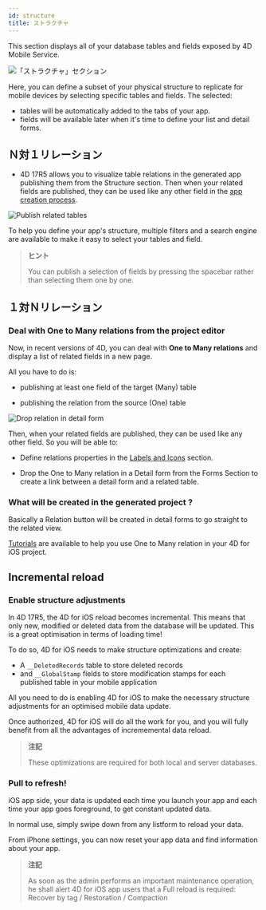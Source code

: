 ```yaml
---
id: structure
title: ストラクチャ
---
```


This section displays all of your database tables and fields exposed by 4D Mobile Service.

![「ストラクチャ」セクション](assets/en/project-editor/Structure-section-4D-for-iOS.png)

Here, you can define a subset of your physical structure to replicate for mobile devices by selecting specific tables and fields. The selected:

* tables will be automatically added to the tabs of your app.
* fields will be available later when it's time to define your list and detail forms.

## Ｎ対１リレーション

* 4D 17R5 allows you to visualize table relations in the generated app publishing them from the Structure section. Then when your related fields are published, they can be used like any other field in the [app creation process](many-to-one-relations.html).

![Publish related tables](assets/en/project-editor/Structure-section-N-to-1-relations-4D-for-iOS.png)

To help you define your app's structure, multiple filters and a search engine are available to make it easy to select your tables and field.

> **ヒント**
> 
> You can publish a selection of fields by pressing the spacebar rather than selecting them one by one.


## １対Ｎリレーション

### Deal with One to Many relations from the project editor

Now, in recent versions of 4D, you can deal with **One to Many relations** and display a list of related fields in a new page.

All you have to do is:

* publishing at least one field of the target (Many) table

* publishing the relation from the source (One) table

![Drop relation in detail form](assets/en/project-editor/Structure-1-to-N-relations-4D-for-iOS.png)

Then, when your related fields are published, they can be used like any other field. So you will be able to:

* Define relations properties in the [Labels and Icons](labels-and-icons.html#relations-properties) section.

* Drop the One to Many relation in a Detail form from the Forms Section to create a link between a detail form and a related table.

### What will be created in the generated project ?

Basically a Relation button will be created in detail forms to go straight to the related view.

[Tutorials](one-to-many-relations.html) are available to help you use One to Many relation in your 4D for iOS project.



## Incremental reload

### Enable structure adjustments

In 4D 17R5, the 4D for iOS reload becomes incremental. This means that only new, modified or deleted data from the database will be updated. This is a great optimisation in terms of loading time!

To do so, 4D for iOS needs to make structure optimizations and create:

* A `__DeletedRecords` table to store deleted records
* and `__GlobalStamp` fields to store modification stamps for each published table in your mobile application

All you need to do is enabling 4D for iOS to make the necessary structure adjustments for an optimised mobile data update.

Once authorized, 4D for iOS will do all the work for you, and you will fully benefit from all the advantages of incrememental data reload.

> **注記**
> 
> These optimizations are required for both local and server databases.


### Pull to refresh!

iOS app side, your data is updated each time you launch your app and each time your app goes foreground, to get constant updated data.

In normal use, simply swipe down from any listform to reload your data.

From iPhone settings, you can now reset your app data and find information about your app.


> **注記**
> 
> As soon as the admin performs an important maintenance operation, he shall alert 4D for iOS app users that a Full reload is required: Recover by tag / Restoration / Compaction


